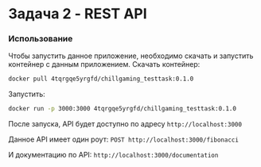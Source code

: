 # Задача 2 - REST API

### Использование

Чтобы запустить данное приложение, необходимо скачать и запустить контейнер с данным приложением.
Скачать контейнер:

```bash
docker pull 4tqrgqe5yrgfd/chillgaming_testtask:0.1.0
```

Запустить:

```bash
docker run -p 3000:3000 4tqrgqe5yrgfd/chillgaming_testtask:0.1.0
```

После запуска, API будет доступно по адресу `http://localhost:3000`

Данное API имеет один роут: `POST http://localhost:3000/fibonacci`

И документацию по API: `http://localhost:3000/documentation`
